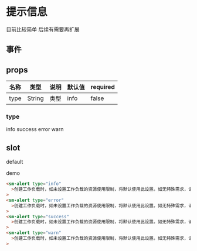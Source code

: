 # 提示信息

目前比较简单 后续有需要再扩展

## 事件

## props

| 名称 | 类型   | 说明 | 默认值 | required |
| ---- | ------ | ---- | ------ | -------- |
| type | String | 类型 | info   | false    |

### type

info success error warn

## slot

default

demo

```html
<sm-alert type="info"
  >创建工作负载时，如未设置工作负载的资源使用限制，将默认使用此设置。如无特殊需求，请保持此设定默认。</sm-alert
>
<sm-alert type="error"
  >创建工作负载时，如未设置工作负载的资源使用限制，将默认使用此设置。如无特殊需求，请保持此设定默认。</sm-alert
>
<sm-alert type="success"
  >创建工作负载时，如未设置工作负载的资源使用限制，将默认使用此设置。如无特殊需求，请保持此设定默认。</sm-alert
>
<sm-alert type="warn"
  >创建工作负载时，如未设置工作负载的资源使用限制，将默认使用此设置。如无特殊需求，请保持此设定默认。</sm-alert
>
```
